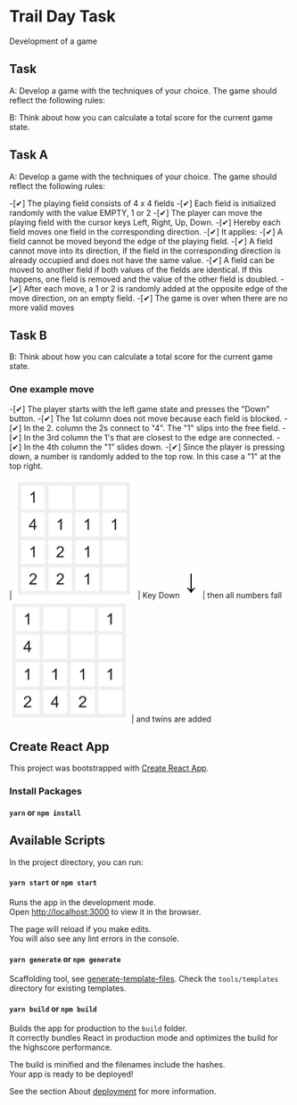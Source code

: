 # Trail Day Task

Development of a game

## Task

A: Develop a game with the techniques of your choice. The game should reflect the following
rules:

B: Think about how you can calculate a total score for the current game state.

## Task A

A: Develop a game with the techniques of your choice. The game should reflect the following
rules:

-[✔] The playing field consists of 4 x 4 fields -[✔] Each field is initialized randomly with the value EMPTY, 1 or 2 -[✔] The player can move the playing field with the cursor keys Left, Right, Up, Down. -[✔] Hereby each field moves one field in the corresponding direction. -[✔] It applies: -[✔] A field cannot be moved beyond the edge of the playing field. -[✔] A field cannot move into its direction, if the field in the corresponding
direction is already occupied and does not have the same value. -[✔] A field can be moved to another field if both values of the fields are identical.
If this happens, one field is removed and the value of the other field is
doubled. -[✔] After each move, a 1 or 2 is randomly added at the opposite edge of the move
direction, on an empty field. -[✔] The game is over when there are no more valid moves

## Task B

B: Think about how you can calculate a total score for the current game state.

### One example move

-[✔] The player starts with the left game state and presses the "Down" button. -[✔] The 1st column does not move because each field is blocked. -[✔] In the 2. column the 2s connect to "4". The "1" slips into the free field. -[✔] In the 3rd column the 1's that are closest to the edge are connected. -[✔] In the 4th column the "1" slides down. -[✔] Since the player is pressing down, a number is randomly added to the top row. In this case a "1" at the top right.

| ![Before Move](./assets/images/view1.png 'Before Move') | Key Down ![Press Down Key](./assets/images/download.png 'download') | then all numbers fall ![After push down key](./assets/images/view2.png 'After Moved') | and twins are added

## Create React App

This project was bootstrapped with [Create React App](https://github.com/facebook/create-react-app).

### Install Packages

#### `yarn` or `npm install`

## Available Scripts

In the project directory, you can run:

#### `yarn start` or `npm start`

Runs the app in the development mode.<br>
Open [http://localhost:3000](http://localhost:3000) to view it in the browser.

The page will reload if you make edits.<br>
You will also see any lint errors in the console.

#### `yarn generate` or `npm generate`

Scaffolding tool, see [generate-template-files](https://github.com/codeBelt/generate-template-files#readme). Check the `tools/templates` directory for existing templates.

#### `yarn build` or `npm build`

Builds the app for production to the `build` folder.<br>
It correctly bundles React in production mode and optimizes the build for the highscore performance.

The build is minified and the filenames include the hashes.<br>
Your app is ready to be deployed!

See the section About [deployment](https://facebook.github.io/create-react-app/docs/deployment) for more information.
